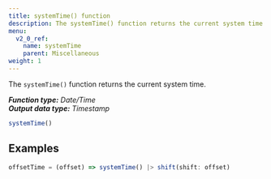 ```yaml
---
title: systemTime() function
description: The systemTime() function returns the current system time.
menu:
  v2_0_ref:
    name: systemTime
    parent: Miscellaneous
weight: 1
---
```


The `systemTime()` function returns the current system time.

_**Function type:** Date/Time_  
_**Output data type:** Timestamp_

```js
systemTime()
```

## Examples
```js
offsetTime = (offset) => systemTime() |> shift(shift: offset)
```
